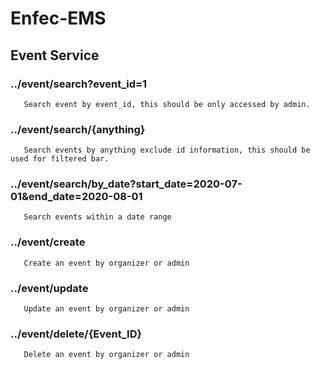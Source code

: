 # Enfec-EMS

## Event Service

### ../event/search?event_id=1       
       Search event by event_id, this should be only accessed by admin.  

### ../event/search/{anything}
       Search events by anything exclude id information, this should be used for filtered bar. 
       
### ../event/search/by_date?start_date=2020-07-01&end_date=2020-08-01
       Search events within a date range

### ../event/create
       Create an event by organizer or admin

### ../event/update
       Update an event by organizer or admin 
       
### ../event/delete/{Event_ID}
       Delete an event by organizer or admin
